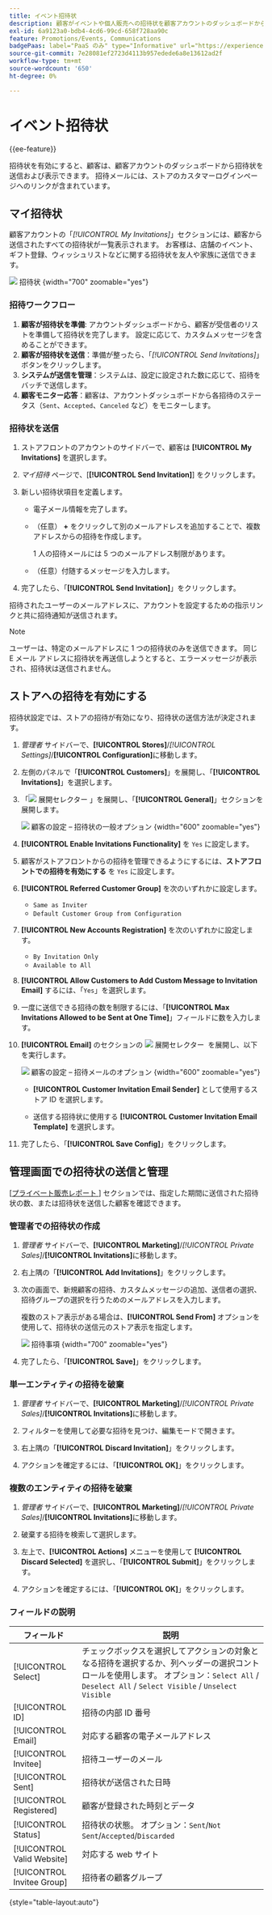 ```yaml
---
title: イベント招待状
description: 顧客がイベントや個人販売への招待状を顧客アカウントのダッシュボードから送信および表示する方法について説明します。
exl-id: 6a9123a0-bdb4-4cd6-99cd-658f728aa90c
feature: Promotions/Events, Communications
badgePaas: label="PaaS のみ" type="Informative" url="https://experienceleague.adobe.com/ja/docs/commerce/user-guides/product-solutions" tooltip="Adobe Commerce on Cloud プロジェクト（Adobeが管理する PaaS インフラストラクチャ）およびオンプレミスプロジェクトにのみ適用されます。"
source-git-commit: 7e28081ef2723d4113b957edede6a8e13612ad2f
workflow-type: tm+mt
source-wordcount: '650'
ht-degree: 0%

---
```


# イベント招待状

{{ee-feature}}

招待状を有効にすると、顧客は、顧客アカウントのダッシュボードから招待状を送信および表示できます。 招待メールには、ストアのカスタマーログインページへのリンクが含まれています。

## マイ招待状

顧客アカウントの「_[!UICONTROL My Invitations]_」セクションには、顧客から送信されたすべての招待状が一覧表示されます。 お客様は、店舗のイベント、ギフト登録、ウィッシュリストなどに関する招待状を友人や家族に送信できます。

![&#x200B; 招待状 &#x200B;](./assets/account-dashboard-my-invitations.png){width="700" zoomable="yes"}

### 招待ワークフロー

1. **顧客が招待状を準備**: アカウントダッシュボードから、顧客が受信者のリストを準備して招待状を完了します。 設定に応じて、カスタムメッセージを含めることができます。
1. **顧客が招待状を送信**：準備が整ったら、「_[!UICONTROL Send Invitations]_」ボタンをクリックします。
1. **システムが送信を管理**：システムは、設定に設定された数に応じて、招待をバッチで送信します。
1. **顧客モニター応答**：顧客は、アカウントダッシュボードから各招待のステータス（`Sent`、`Accepted`、`Canceled` など）をモニターします。

### 招待状を送信

1. ストアフロントのアカウントのサイドバーで、顧客は **[!UICONTROL My Invitations]** を選択します。

1. _マイ招待_ ページで、[**[!UICONTROL Send Invitation]**] をクリックします。

1. 新しい招待状項目を定義します。

   - 電子メール情報を完了します。

   - （任意） **+** をクリックして別のメールアドレスを追加することで、複数アドレスからの招待を作成します。

     1 人の招待メールには 5 つのメールアドレス制限があります。

   - （任意）付随するメッセージを入力します。

1. 完了したら、「**[!UICONTROL Send Invitation]**」をクリックします。

招待されたユーザーのメールアドレスに、アカウントを設定するための指示リンクと共に招待通知が送信されます。

>[!NOTE]
>
>ユーザーは、特定のメールアドレスに 1 つの招待状のみを送信できます。 同じ E メール アドレスに招待状を再送信しようとすると、エラーメッセージが表示され、招待状は送信されません。

## ストアへの招待を有効にする

招待状設定では、ストアの招待が有効になり、招待状の送信方法が決定されます。

1. _管理者_ サイドバーで、**[!UICONTROL Stores]**/_[!UICONTROL Settings]_/**[!UICONTROL Configuration]**&#x200B;に移動します。

1. 左側のパネルで「**[!UICONTROL Customers]**」を展開し、「**[!UICONTROL Invitations]**」を選択します。

1. 「![&#x200B; 展開セレクター &#x200B;](../assets/icon-display-expand.png)」を展開し、「**[!UICONTROL General]**」セクションを展開します。

   ![&#x200B; 顧客の設定 – 招待状の一般オプション &#x200B;](../configuration-reference/customers/assets/invitations-general.png){width="600" zoomable="yes"}

1. **[!UICONTROL Enable Invitations Functionality]** を `Yes` に設定します。

1. 顧客がストアフロントからの招待を管理できるようにするには、**ストアフロントでの招待を有効にする** を `Yes` に設定します。

1. **[!UICONTROL Referred Customer Group]** を次のいずれかに設定します。

   - `Same as Inviter`
   - `Default Customer Group from Configuration`

1. **[!UICONTROL New Accounts Registration]** を次のいずれかに設定します。

   - `By Invitation Only`
   - `Available to All`

1. **[!UICONTROL Allow Customers to Add Custom Message to Invitation Email]** するには、「`Yes`」を選択します。

1. 一度に送信できる招待の数を制限するには、「**[!UICONTROL Max Invitations Allowed to be Sent at One Time]**」フィールドに数を入力します。

1. **[!UICONTROL Email]** のセクションの ![&#x200B; 展開セレクター &#x200B;](../assets/icon-display-expand.png) を展開し、以下を実行します。

   ![&#x200B; 顧客の設定 – 招待メールのオプション &#x200B;](../configuration-reference/customers/assets/invitations-email.png){width="600" zoomable="yes"}

   - **[!UICONTROL Customer Invitation Email Sender]** として使用するストア ID を選択します。

   - 送信する招待状に使用する **[!UICONTROL Customer Invitation Email Template]** を選択します。

1. 完了したら、「**[!UICONTROL Save Config]**」をクリックします。

## 管理画面での招待状の送信と管理

[[&#x200B; プライベート販売レポート &#x200B;](../getting-started/private-sales-reports.md)] セクションでは、指定した期間に送信された招待状の数、または招待状を送信した顧客を確認できます。

### 管理者での招待状の作成

1. _管理者_ サイドバーで、**[!UICONTROL Marketing]**/_[!UICONTROL Private Sales]_/**[!UICONTROL Invitations]**&#x200B;に移動します。

1. 右上隅の「**[!UICONTROL Add Invitations]**」をクリックします。

1. 次の画面で、新規顧客の招待、カスタムメッセージの追加、送信者の選択、招待グループの選択を行うためのメールアドレスを入力します。

   複数のストア表示がある場合は、**[!UICONTROL Send From]** オプションを使用して、招待状の送信元のストア表示を指定します。

   ![&#x200B; 招待事項 &#x200B;](./assets/create-invitation-page.png){width="700" zoomable="yes"}

1. 完了したら、「**[!UICONTROL Save]**」をクリックします。

### 単一エンティティの招待を破棄

1. _管理者_ サイドバーで、**[!UICONTROL Marketing]**/_[!UICONTROL Private Sales]_/**[!UICONTROL Invitations]**&#x200B;に移動します。

1. フィルターを使用して必要な招待を見つけ、編集モードで開きます。

1. 右上隅の「**[!UICONTROL Discard Invitation]**」をクリックします。

1. アクションを確定するには、「**[!UICONTROL OK]**」をクリックします。

### 複数のエンティティの招待を破棄

1. _管理者_ サイドバーで、**[!UICONTROL Marketing]**/_[!UICONTROL Private Sales]_/**[!UICONTROL Invitations]**&#x200B;に移動します。

1. 破棄する招待を検索して選択します。

1. 左上で、**[!UICONTROL Actions]** メニューを使用して **[!UICONTROL Discard Selected]** を選択し、「**[!UICONTROL Submit]**」をクリックします。

1. アクションを確定するには、「**[!UICONTROL OK]**」をクリックします。

### フィールドの説明

| フィールド | 説明 |
|--- |--- |
| [!UICONTROL Select] | チェックボックスを選択してアクションの対象となる招待を選択するか、列ヘッダーの選択コントロールを使用します。 オプション：`Select All` /` Deselect All` / `Select Visible` / `Unselect Visible` |
| [!UICONTROL ID] | 招待の内部 ID 番号 |
| [!UICONTROL Email] | 対応する顧客の電子メールアドレス |
| [!UICONTROL Invitee] | 招待ユーザーのメール |
| [!UICONTROL Sent] | 招待状が送信された日時 |
| [!UICONTROL Registered] | 顧客が登録された時刻とデータ |
| [!UICONTROL Status] | 招待状の状態。 オプション：`Sent`/`Not Sent`/`Accepted`/`Discarded` |
| [!UICONTROL Valid Website] | 対応する web サイト |
| [!UICONTROL Invitee Group] | 招待者の顧客グループ |

{style="table-layout:auto"}
